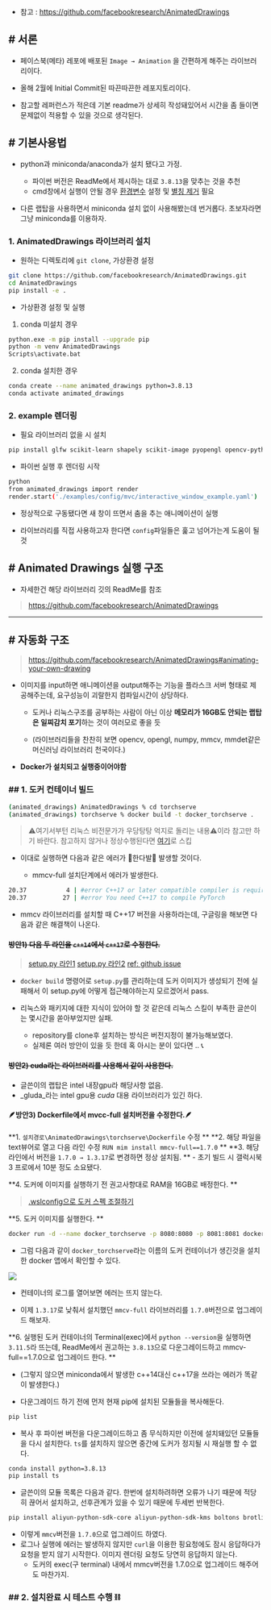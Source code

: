- 참고 : https://github.com/facebookresearch/AnimatedDrawings

## # 서론
- 페이스북(메타) 레포에 배포된 `Image → Animation` 을 간편하게 해주는 라이브러리이다. 

- 올해 2월에 Initial Commit된 따끈따끈한 레포지토리이다.

- 참고할 레퍼런스가 적은데 기본 readme가 상세히 작성돼있어서 시간을 좀 들이면 문제없이 적용할 수 있을 것으로 생각된다.


## # 기본사용법
- python과 miniconda/anaconda가 설치 됐다고 가정.
  - 파이썬 버전은 ReadMe에서 제시하는 대로 `3.8.13`을 맞추는 것을 추천
  - cmd창에서 실행이 안될 경우 <u>환경변수</u> 설정 및 [별칭 제거](https://velog.io/@deaf52/python-CMD%EC%B0%BD%EC%97%90-python-%EC%9E%85%EB%A0%A5-%EC%8B%9C-microsoft-store-%EC%97%B4%EB%A6%AC%EB%8A%94-%EB%AC%B8%EC%A0%9C) 필요

- 다른 랩탑을 사용하면서 miniconda 설치 없이 사용해봤는데 번거롭다.
초보자라면 그냥 miniconda를 이용하자.
  
### 1. AnimatedDrawings 라이브러리 설치

- 원하는 디렉토리에 `git clone`, 가상환경 설정

```bash
git clone https://github.com/facebookresearch/AnimatedDrawings.git
cd AnimatedDrawings
pip install -e .
```

- 가상환경 설정 및 실행

1) conda 미설치 경우
```bash
python.exe -m pip install --upgrade pip
python -m venv AnimatedDrawings
Scripts\activate.bat
```
2) conda 설치한 경우
```bash
conda create --name animated_drawings python=3.8.13
conda activate animated_drawings
```

### 2. example 렌더링

- 필요 라이브러리 없을 시 설치
```bash
pip install glfw scikit-learn shapely scikit-image pyopengl opencv-python numpy pillow pyyaml 
```
- 파이썬 실행 후 렌더링 시작
```bash
python
from animated_drawings import render
render.start('./examples/config/mvc/interactive_window_example.yaml')
```
- 정상적으로 구동됐다면 새 창이 뜨면서 춤을 추는 애니메이션이 실행

- 라이브러리를 직접 사용하고자 한다면 `config`파일들은 훑고 넘어가는게 도움이 될 것

## # Animated Drawings 실행 구조
- 자세한건 해당 라이브러리 깃의 ReadMe를 참조
> https://github.com/facebookresearch/AnimatedDrawings

---

## # 자동화 구조
>https://github.com/facebookresearch/AnimatedDrawings#animating-your-own-drawing

- 이미지를 input하면 애니메이션을 output해주는 기능을 플라스크 서버 형태로 제공해주는데, 요구성능이 괴랄한지 컴파일시간이 상당하다.
  - 도커나 리눅스구조를 공부하는 사람이 아닌 이상 **메모리가 16GB도 안되는 랩탑은 일찌감치 포기**하는 것이 여러모로 좋을 듯
  
  - (라이브러리들을 찬찬히 보면 opencv, opengl, numpy, mmcv, mmdet같은 머신러닝 라이브러리 천국이다.)

- **Docker가 설치되고 실행중이어야함**

### ## 1. 도커 컨테이너 빌드

```bash
(animated_drawings) AnimatedDrawings % cd torchserve
(animated_drawings) torchserve % docker build -t docker_torchserve .
```

> ⚠️여기서부턴 리눅스 비전문가가 우당탕탕 억지로 돌리는 내용⚠️이라  참고만 하기 바란다.
참고하지 않거나 정상수행된다면 <a href="#2">여기</a>로 스킵

- 이대로 실행하면 다음과 같은 에러가 💐한다발💐 발생할 것이다.

  - mmcv-full 설치단계에서 에러가 발생한다.
  
```bash
20.37           4 | #error C++17 or later compatible compiler is required to use ATen.
20.37          27 | #error You need C++17 to compile PyTorch
 ```

- mmcv 라이브러리를 설치할 때 C++17 버전을 사용하라는데, 구글링을 해보면 다음과 같은 해결책이 나온다.

####  ~~방안1) 다음 두 라인을 `c++14`에서 `c++17`로 수정한다.~~

> [setup.py 라인1](https://github.com/open-mmlab/mmcv/blob/d28aa8a9cced3158e724585d5e6839947ca5c449/setup.py#L204)
[setup.py 라인2](https://github.com/open-mmlab/mmcv/blob/d28aa8a9cced3158e724585d5e6839947ㅁca5c449/setup.py#L421)
[ref: github issue](https://github.com/open-mmlab/mmcv/issues/2860#issuecomment-1622170278)

- `docker build` 명령어로 `setup.py`를 관리하는데 도커 이미지가 생성되기 전에 실패해서 이 setup.py에 어떻게 접근해야하는지 모르겠어서 pass.

- 리눅스와 패키지에 대한 지식이 있어야 할 것 같은데 리눅스 스킬이 부족한 글쓴이는 몇시간을 쏟아부었지만 실패. 

  - repository를 clone후 설치하는 방식은 버전지정이 불가능해보였다.
  - 실제론 여러 방안이 있을 듯 한데 혹 아시는 분이 있다면 .. 📞
  
  
#### ~~방안2) cuda라는 라이브러리를 사용해서 같이 사용한다.~~

- 글쓴이의 랩탑은 intel 내장gpu라 해당사항 없음.
- _gluda_라는 intel gpu용 _cuda_ 대용 라이브러리가 있긴 하다.
  
  
#### 🪶방안3) Dockerfile에서 mvcc-full 설치버전을 수정한다.🪶

**1. `설치경로\AnimatedDrawings\torchserve\Dockerfile` 수정
**
**2. 해당 파일을 text뷰어로 열고 다음 라인 수정 `RUN mim install mmcv-full==1.7.0`
**
**3. 해당 라인에서 버전을 `1.7.0 → 1.3.17`로 변경하면 정상 설치됨.
**    - 초기 빌드 시 갤럭시북3 프로에서 10분 정도 소요됐다.
  
**4. 도커에 이미지를 실행하기 전 권고사항대로 RAM을 16GB로 배정한다.
**
> [.wslconfig으로 도커 스펙 조절하기](https://velog.io/@deaf52/wsl-.wslconfig%EC%9C%BC%EB%A1%9C-%EB%8F%84%EC%BB%A4-%EC%8A%A4%ED%8E%99-%EA%B4%80%EB%A6%AC%ED%95%98%EA%B8%B0)
  
**5. 도커 이미지를 실행한다.
**
```bash
docker run -d --name docker_torchserve -p 8080:8080 -p 8081:8081 docker_torchserve
```
  
  - 그럼 다음과 같이 `docker_torchserve`라는 이름의 도커 컨테이너가 생긴것을 설치한 docker 앱에서 확인할 수 있다.
  
  ![](https://velog.velcdn.com/images/deaf52/post/927b6b24-4d72-4d76-a0c0-890d4528c61b/image.png)
  
  - 컨테이너의 로그를 열어보면 에러는 뜨지 않는다.
  
  - 이제 `1.3.17`로 낮춰서 설치했던 `mmcv-full` 라이브러리를 `1.7.0`버전으로 업그레이드 해보자.
  
**6. 실행된 도커 컨테이너의 Terminal(exec)에서 `python --version`을 실행하면 `3.11.5`라 뜨는데, ReadMe에서 권고하는 `3.8.13`으로 다운그레이드하고 mmcv-full==1.7.0으로 업그레이드 한다.
**  
- (그렇지 않으면 miniconda에서 발생한 c++14대신 c++17을 쓰라는 에러가 똑같이 발생한다.)
    
- 다운그레이드 하기 전에 먼저 현재 pip에 설치된 모듈들을 복사해둔다.

```bash
pip list
```

- 복사 후 파이썬 버전을 다운그레이드하고 좀 무식하지만 이전에 설치돼있던 모듈들을 다시 설치한다. `ts`를 설치하지 않으면 중간에 도커가 정지될 시 재실행 할 수 없다.
```bash
conda install python=3.8.13
pip install ts
```

- 글쓴이의 모듈 목록은 다음과 같다. 한번에 설치하려하면 오류가 나기 때문에 적당히 끊어서 설치하고, 선후관계가 있을 수 있기 때문에 두세번 반복한다.
```bash
pip install aliyun-python-sdk-core aliyun-python-sdk-kms boltons brotlipy certifi cffi charset-normalizer chumpy click colorama conda conda-content-trust conda-libmamba-solver conda-package-handling conda_package_streaming contourpy crcmod cryptography cycler Cython filelock fonttools fsspec idna importlib-metadata Jinja2 jmespath json-tricks jsonpatch jsonpointer kiwisolver libmambapy Markdown markdown-it-py MarkupSafe matplotlib mdurl mmcv-full==1.7.0 mmdet mmpose model-index mpmath munkres networkx numpy nvidia-cublas-cu12 nvidia-cuda-cupti-cu12 nvidia-cuda-nvrtc-cu12 nvidia-cuda-runtime-cu12 nvidia-cudnn-cu12 nvidia-cufft-cu12 nvidia-curand-cu12 nvidia-cusolver-cu12 nvidia-cusparse-cu12 nvidia-nccl-cu12 nvidia-nvjitlink-cu12 nvidia-nvtx-cu12 opencv-python opendatalab openmim openxlab ordered-set oss2 packaging pandas Pillow pip platformdirs pluggy psutil pycocotools pycosat pycparser pycryptodome Pygments pyOpenSSL pyparsing PySocks python-dateutil pytz PyYAML requests rich ruamel.yaml scipy setuptools six sympy tabulate terminaltables tomli toolz torch torchserve torchvision tqdm triton typing_extensions tzdata urllib3 wheel xtcocotools yapf zipp zstandard1
```

- 이렇게 `mmcv`버전을 `1.7.0`으로 업그레이드 하였다.
- 로그나 실행에 에러는 발생하지 않지만 `curl`을 이용한 핑요청에도 잠시 응답하다가 요청을 받지 않기 시작한다. 이미지 렌더링 요청도 당연히 응답하지 않는다.
  - 도커의 exec(구 terminal) 내에서 mmcv버전을 1.7.0으로 업그레이드 해주어도 마찬가지.
    
### ## 2. 설치완료 시 테스트 수행 <link name="#2">⛓️</link>
